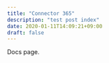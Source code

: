 ```yaml
---
title: "Connector 365"
description: "test post index"
date: 2020-01-11T14:09:21+09:00
draft: false
---
```


Docs page.